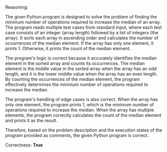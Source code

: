 Reasoning:

The given Python program is designed to solve the problem of finding the minimum number of operations required to increase the median of an array. The program reads multiple test cases from standard input, where each test case consists of an integer (array length) followed by a list of integers (the array). It sorts each array in ascending order and calculates the number of occurrences of the median element. If the array has only one element, it prints 1. Otherwise, it prints the count of the median element.

The program's logic is correct because it accurately identifies the median element in the sorted array and counts its occurrences. The median element is the middle value in the sorted array when the array has an odd length, and it is the lower middle value when the array has an even length. By counting the occurrences of the median element, the program effectively determines the minimum number of operations required to increase the median.

The program's handling of edge cases is also correct. When the array has only one element, the program prints 1, which is the minimum number of operations required to increase the median. When the array has multiple elements, the program correctly calculates the count of the median element and prints it as the result.

Therefore, based on the problem description and the execution states of the program provided as comments, the given Python program is correct.

Correctness: **True**